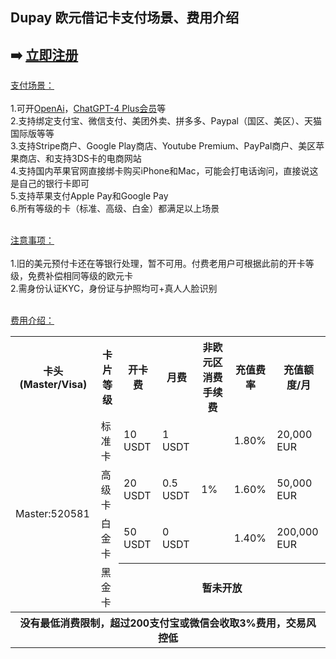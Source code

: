 ## Dupay 欧元借记卡支付场景、费用介绍

## ➡️ <a href="https://dupay.one/web-app/register-h5?invitCode=184747&lang=zh-cn" title="Dupay 立即注册" target="_blank">立即注册</a>

[支付场景：](https://dupay.one/web-app/register-h5?invitCode=184747&lang=zh-cn)<br/><br/>
1.可开[OpenAi](https://openai.com/)，[ChatGPT-4 Plus会员](https://chat.openai.com/)等<br/>
2.支持绑定支付宝、微信支付、美团外卖、拼多多、Paypal（国区、美区）、天猫国际版等等<br/>
3.支持Stripe商户、Google Play商店、Youtube Premium、PayPal商户、美区苹果商店、和支持3DS卡的电商网站<br/>
4.支持国内苹果官网直接绑卡购买iPhone和Mac，可能会打电话询问，直接说这是自己的银行卡即可<br/>
5.支持苹果支付Apple Pay和Google Pay<br/>
6.所有等级的卡（标准、高级、白金）都满足以上场景<br/>
<br/>

[注意事项：](https://dupay.one/web-app/register-h5?invitCode=184747&lang=zh-cn)<br/><br/>
1.旧的美元预付卡还在等银行处理，暂不可用。付费老用户可根据此前的开卡等级，免费补偿相同等级的欧元卡<br/>
2.需身份认证KYC，身份证与护照均可+真人人脸识别<br/>
<br/>

[费用介绍：](https://dupay.one/web-app/register-h5?invitCode=184747&lang=zh-cn)<br/>

<table>  
<tr>  
  <th>卡头(Master/Visa)</th> 
  <th>卡片等级</th>  
  <th>开卡费</th>  
  <th>月费</th>
  <th>非欧元区消费手续费</th>
  <th>充值费率</th>
  <th>充值额度/月</th>
</tr>
<tr>  
  <td rowspan="4">Master:520581</td>  
  <td>标准卡</td> 
  <td>10 USDT</td>  
  <td>1 USDT</td>  
  <td rowspan="3">1%</td>  
  <td>1.80%</td>   
  <td>20,000 EUR</td>
</tr>
<tr>  
  <td>高级卡</td> 
  <td>20 USDT</td>  
  <td>0.5 USDT</td>  
  <td>1.60%</td>   
  <td>50,000 EUR</td> 
</tr>
<tr>  
  <td>白金卡</td> 
  <td>50 USDT</td>  
  <td>0 USDT</td>  
  <td>1.40%</td>   
  <td>200,000 EUR</td>  
</tr>
<tr>  
  <td>黑金卡</td>
  <th colspan="5">暂未开放</th>  
</tr>
<tr>  
  <th colspan="8">没有最低消费限制，超过200支付宝或微信会收取3%费用，交易风控低</th> 
</tr>  
</table>

